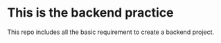 # This is the backend practice 

This repo includes all the basic requirement to create a backend project.
